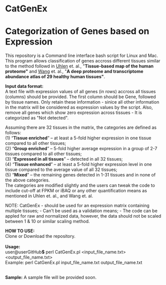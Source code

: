 # CatGenEx

<strong><h1>Categorization of Genes based on Expression</h1></strong> 

This repository is a Command line interface bash script for Linux and Mac. This program allows classification of genes accross different tissues similar to the method followd in <a href="https://science.sciencemag.org/content/347/6220/1260419.figures-only" target="_blank">Uhlen</a> et. al., &#34;<strong>Tissue-based map of the human proteome&#34;</strong> and  <a href="http://m.msb.embopress.org/content/15/2/e8503.full.pdf " target="_blank">Wang</a> et. al., &#34;<strong>A deep proteome and transcriptome abundance atlas of 29 healthy human tissues&#34;</strong>.<br>

<strong>Input data format:</strong><br>
A text file with expression values of all genes (in rows) accross all tissues (columns) should be provided. The first column should be Gene, followed by tissue names. Only retain these information - sinice all other information in the matrix will be considered as expression values by the script. Also, remove all genes which show zero expression across tissues - It is categorized as "Not detected".  

Assuming there are 32 tissues in the matrix, the categories are defined as follows:<br>
(1) “<strong>Tissue enriched</strong>” – at least a 5-fold higher expression in one tissue compared to all other tissues; <br>
(2) “<strong>Group enriched</strong>” – 5-fold higher average expression in a group of 2-7 tissues compared to all other tissues;<br> 
(3) “<strong>Expressed in all tissues</strong>” – detected in all 32 tissues; <br>
(4) “<strong>Tissue enhanced</strong>” – at least a 5-fold higher expression level in one tissue compared to the average value of all 32 tissues; <br>
(5) “<strong>Mixed</strong>” – the remaining genes detected in 1-31 tissues and in none of the above categories. <br>
The categories are modified slightly and the users can tweak the code to include cut-off at FPKM or iBAQ or any other quantification means as mentioned in Uhlen et. al., and Wang et. al.

NOTE: CatGenEx 
      - should be used for an expression matrix containing multiple tissues; 
      - Can't be used as a validation means;
      - The code can be appled for raw and normalized data, however, the data should not be scaled between 1 & 10 or similar scaling method. 

<strong>HOW TO USE:</strong><br>
Clone or Download the repository.<br><br>
  <strong>Usage:</strong> <br>
user@userGitHub<strong>$</strong> perl CatGenEx.pl \<input_file_name.txt> \<output_file_name.txt> <br>
  Example: perl CatGenEx.pl input_file_name.txt output_file_name.txt<br><br>
  
<strong>Sample:</strong>
A sample file will be provided soon. 
